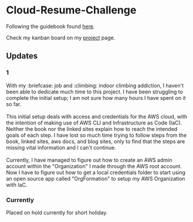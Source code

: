 # Cloud-Resume-Challenge
Following the guidebook found <a href="https://cloudresumechallenge.dev/">here</a>.

Check my kanban board on my <a href="https://github.com/users/a-hoq/projects/1">project</a> page.


<h2> Updates </h2>

<h3>1</h3>
With my :briefcase: job and :climbing: indoor climbing addiction, I haven't been able to dedicate much time to this project. I have been struggling to complete the initial setup; I am not sure how many hours I have spent on it so far. <br></br>
This initial setup deals with access and credentials for the AWS cloud, with the intention of making use of AWS CLI and Infrastructure as Code (IaC). Neither the book nor the linked sites explain how to reach the intended goals of each step. I have lost so much time trying to follow steps from the book, linked sites, aws docs, and blog sites, only to find that the steps are missing vital information and I can't continue. <br></br>
Currently, I have managed to figure out how to create an AWS admin account within the "Organization" I made through the AWS root account. Now I have to figure out how to get a local credentials folder to start using an open source app called "OrgFormation" to setup my AWS Organization with IaC.

<h3> Currently </h3>
Placed on hold currently for short holiday.
